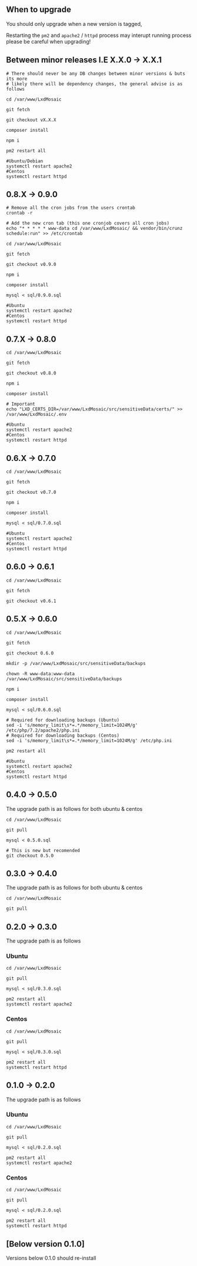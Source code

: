 ## When to upgrade

You should only upgrade when a new version is tagged,

Restarting the `pm2` and `apache2` / `httpd` process may interupt running
process please be careful when upgrading!

## Between minor releases I.E X.X.0 -> X.X.1

```
# There should never be any DB changes between minor versions & buts its more
# likely there will be dependency changes, the general advise is as follows

cd /var/www/LxdMosaic

git fetch

git checkout vX.X.X

composer install

npm i

pm2 restart all

#Ubuntu/Debian
systemctl restart apache2
#Centos
systemctl restart httpd

```

## 0.8.X -> 0.9.0
```
# Remove all the cron jobs from the users crontab
crontab -r

# Add the new cron tab (this one cronjob covers all cron jobs)
echo "* * * * * www-data cd /var/www/LxdMosaic/ && vendor/bin/crunz schedule:run" >> /etc/crontab

cd /var/www/LxdMosaic

git fetch

git checkout v0.9.0

npm i

composer install

mysql < sql/0.9.0.sql

#Ubuntu
systemctl restart apache2
#Centos
systemctl restart httpd
```

## 0.7.X -> 0.8.0

```
cd /var/www/LxdMosaic

git fetch

git checkout v0.8.0

npm i

composer install

# Important
echo "LXD_CERTS_DIR=/var/www/LxdMosaic/src/sensitiveData/certs/" >> /var/www/LxdMosaic/.env

#Ubuntu
systemctl restart apache2
#Centos
systemctl restart httpd
```

## 0.6.X -> 0.7.0

```
cd /var/www/LxdMosaic

git fetch

git checkout v0.7.0

npm i

composer install

mysql < sql/0.7.0.sql

#Ubuntu
systemctl restart apache2
#Centos
systemctl restart httpd
```

## 0.6.0 -> 0.6.1

```
cd /var/www/LxdMosaic

git fetch

git checkout v0.6.1

```
## 0.5.X -> 0.6.0

```
cd /var/www/LxdMosaic

git fetch

git checkout 0.6.0

mkdir -p /var/www/LxdMosaic/src/sensitiveData/backups

chown -R www-data:www-data /var/www/LxdMosaic/src/sensitiveData/backups

npm i

composer install

mysql < sql/0.6.0.sql

# Required for downloading backups (Ubuntu)
sed -i 's/memory_limit\s*=.*/memory_limit=1024M/g' /etc/php/7.2/apache2/php.ini
# Required for downloading backups (Centos)
sed -i 's/memory_limit\s*=.*/memory_limit=1024M/g' /etc/php.ini

pm2 restart all

#Ubuntu
systemctl restart apache2
#Centos
systemctl restart httpd
```

## 0.4.0 -> 0.5.0

The upgrade path is as follows for both ubuntu & centos

```
cd /var/www/LxdMosaic

git pull

mysql < 0.5.0.sql

# This is new but recomended
git checkout 0.5.0

```


## 0.3.0 -> 0.4.0

The upgrade path is as follows for both ubuntu & centos

```
cd /var/www/LxdMosaic

git pull
```

## 0.2.0 -> 0.3.0

The upgrade path is as follows

### Ubuntu
```
cd /var/www/LxdMosaic

git pull

mysql < sql/0.3.0.sql

pm2 restart all
systemctl restart apache2
```

### Centos
```
cd /var/www/LxdMosaic

git pull

mysql < sql/0.3.0.sql

pm2 restart all
systemctl restart httpd
```

## 0.1.0 -> 0.2.0

The upgrade path is as follows

### Ubuntu
```
cd /var/www/LxdMosaic

git pull

mysql < sql/0.2.0.sql

pm2 restart all
systemctl restart apache2
```

### Centos
```
cd /var/www/LxdMosaic

git pull

mysql < sql/0.2.0.sql

pm2 restart all
systemctl restart httpd
```

## [Below version 0.1.0]

Versions below 0.1.0 should re-install
